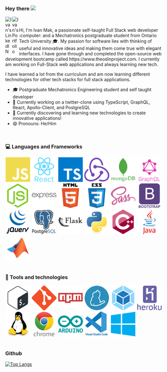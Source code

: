 ### Hey there <img src="https://media.giphy.com/media/hvRJCLFzcasrR4ia7z/giphy.gif" width="25px">

<a href="https://www.linkedin.com/in/ivanjbmak/">
  <img align="left" alt="Ivan's LinkedIN" width="22px" src="https://raw.githubusercontent.com/peterthehan/peterthehan/master/assets/linkedin.svg" />
</a>
<a href="https://ivanjbmak.dev/">
  <img align="left" alt="Ivan's Portfolio" width="22px" src="https://image.flaticon.com/icons/png/512/841/841364.png" />
</a>

<br />
<br />
Hi, I'm Ivan Mak, a passionate self-taught Full Stack web developer :computer: and a Mechatronics postgraduate student from Ontario Tech University 🎓. My passion for software lies with thinking of useful and innovative ideas and making them come true with elegant interfaces. I have gone through and completed the open-source web development bootcamp called https://www.theodinproject.com. I currently am working on Full-Stack web applications and always learning new tech.

I have learned a lot from the curriculum and am now learning different technologies for other tech stacks for full stack applications.

* 🎓 Postgraduate Mechatronics Engineering student and self taught developer
* 🔭 Currently working on a twitter-clone using TypeScript, GraphQL, React, Apollo-Client, and PostgreSQL
* 🌱 Currently discovering and learning new technologies to create innovative applications!
* 😄 Pronouns: He/Him
<br />
  
### 💻 Languages and Frameworks
<div style=display: inline-block>
  <img src="https://raw.githubusercontent.com/devicons/devicon/master/icons/javascript/javascript-plain.svg" alt="javascript" width="80" height="80"/>
  <img src="https://raw.githubusercontent.com/devicons/devicon/master/icons/react/react-original-wordmark.svg" alt="react" width="80" height="80"/> 
  <img src="https://raw.githubusercontent.com/devicons/devicon/master/icons/typescript/typescript-plain.svg" alt="typescript" width="80" height="80"/> 
  <img src="https://raw.githubusercontent.com/devicons/devicon/master/icons/redux/redux-original.svg" alt="redux" width="80" height="80"/> 
  <img src="https://raw.githubusercontent.com/devicons/devicon/master/icons/mongodb/mongodb-plain-wordmark.svg" alt="mongodb" width="80" height="80"/> 
  <img src="https://raw.githubusercontent.com/devicons/devicon/master/icons/graphql/graphql-plain-wordmark.svg" alt="graphql" width="80" height="80"/>
  <img src="https://raw.githubusercontent.com/devicons/devicon/master/icons/nodejs/nodejs-plain.svg" alt="nodejs" width="80" height="80"/> 
  <img src="https://raw.githubusercontent.com/devicons/devicon/master/icons/express/express-original-wordmark.svg" alt="express" width="80" height="80"/> 
  <img src="https://raw.githubusercontent.com/devicons/devicon/master/icons/html5/html5-original-wordmark.svg" alt="html5" width="80" height="80"/> 
  <img src="https://raw.githubusercontent.com/devicons/devicon/master/icons/css3/css3-original-wordmark.svg" alt="css3" width="80" height="80"/> 
  <img src="https://raw.githubusercontent.com/devicons/devicon/master/icons/sass/sass-original.svg" alt="sass" width="80" height="80"/> 
  <img src="https://raw.githubusercontent.com/devicons/devicon/master/icons/bootstrap/bootstrap-plain-wordmark.svg" alt="bootstrap" width="80" height="80"/>
  <img src="https://raw.githubusercontent.com/devicons/devicon/master/icons/jquery/jquery-original-wordmark.svg" alt="jquery" width="80" height="80"/> 
  <img src="https://raw.githubusercontent.com/devicons/devicon/master/icons/postgresql/postgresql-original-wordmark.svg" alt="postgresql" width="80" height="80"/> 
  <img src="https://raw.githubusercontent.com/devicons/devicon/master/icons/flask/flask-original-wordmark.svg" alt="flask" width="80" height="80"/> 
  <img src="https://raw.githubusercontent.com/devicons/devicon/master/icons/python/python-original.svg" alt="python" width="80" height="80"/> 
  <img src="https://raw.githubusercontent.com/devicons/devicon/master/icons/cplusplus/cplusplus-original.svg" alt="cplusplus" width="80" height="80"/> 
  <img src="https://raw.githubusercontent.com/devicons/devicon/master/icons/java/java-original-wordmark.svg" alt="java" width="80" height="80"/> 
  <img src="https://raw.githubusercontent.com/devicons/devicon/master/icons/matlab/matlab-original.svg" alt="matlab" width="80" height="80"/> 
</div>
<br />
  
 
### 🔧 Tools and technologies
<div style=display: inline-block>
  <img src="https://raw.githubusercontent.com/devicons/devicon/master/icons/bash/bash-plain.svg" alt="bash" width="80" height="80"/> 
  <img src="https://raw.githubusercontent.com/devicons/devicon/master/icons/git/git-original.svg" alt="git" width="80" height="80"/> 
  <img src="https://raw.githubusercontent.com/devicons/devicon/master/icons/npm/npm-original-wordmark.svg" alt="npm" width="80" height="80"/> 
  <img src="https://raw.githubusercontent.com/devicons/devicon/master/icons/yarn/yarn-original.svg" alt="yarn" width="80" height="80"/> 
  <img src="https://raw.githubusercontent.com/devicons/devicon/master/icons/webpack/webpack-original.svg" alt="webpack" width="80" height="80"/> 
  <img src="https://raw.githubusercontent.com/devicons/devicon/master/icons/heroku/heroku-plain-wordmark.svg" alt="heroku" width="80" height="80"/> 
   <img src="https://raw.githubusercontent.com/devicons/devicon/master/icons/linux/linux-original.svg" alt="linux" width="80" height="80"/>
  <img src="https://raw.githubusercontent.com/devicons/devicon/master/icons/chrome/chrome-original-wordmark.svg" alt="chrome" width="80" height="80"/>
  <img src="https://raw.githubusercontent.com/devicons/devicon/master/icons/arduino/arduino-original-wordmark.svg" alt="arduino" width="80" height="80"/>
  <img src="https://raw.githubusercontent.com/devicons/devicon/master/icons/vscode/vscode-original-wordmark.svg" alt="vscode" width="80" height="80"/>
   <img src="https://raw.githubusercontent.com/devicons/devicon/master/icons/windows8/windows8-original.svg" alt="windows" width="80" height="80"/>
  </div>
<br />

  
### Github
[![Top Langs](https://github-readme-stats.vercel.app/api/top-langs/?username=ivan-jb-mak&layout=compact)](https://github.com/anuraghazra/github-readme-stats)

